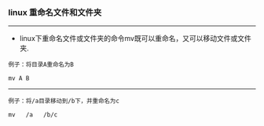 ### linux 重命名文件和文件夹
---------
+ linux下重命名文件或文件夹的命令mv既可以重命名，又可以移动文件或文件夹.
```
例子：将目录A重命名为B

mv A B
```
-------
```
例子：将/a目录移动到/b下，并重命名为c

mv   /a   /b/c
```
